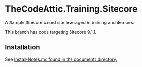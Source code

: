 # TheCodeAttic.Training.Sitecore

A Sample Sitecore based site leveraged in training and demoes.

This branch has code targeting Sitecore 9.1.1.

## Installation

See [Install-Notes.md found in the documents directory.](/documents/installation/Install-Notes.md)
